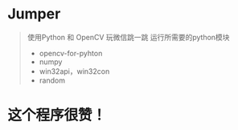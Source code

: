 # Jumper

> 使用Python 和 OpenCV 玩微信跳一跳
> 运行所需要的python模块
>
> - opencv-for-pyhton
> - numpy
> - win32api，win32con
> - random

# 这个程序很赞！

